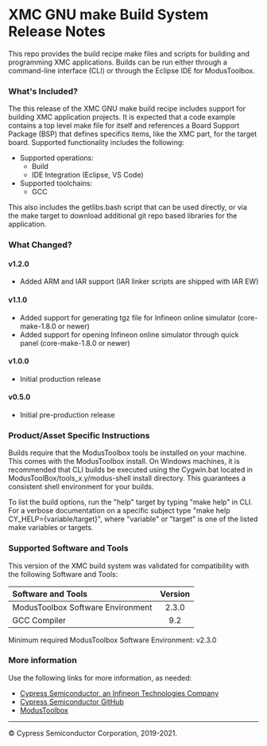 # XMC GNU make Build System Release Notes
This repo provides the build recipe make files and scripts for building and programming XMC applications. Builds can be run either through a command-line interface (CLI) or through the Eclipse IDE for ModusToolbox.

### What's Included?
The this release of the XMC GNU make build recipe includes support for building XMC application projects. It is expected that a code example contains a top level make file for itself and references a Board Support Package (BSP) that defines specifics items, like the XMC part, for the target board. Supported functionality includes the following:
* Supported operations:
    * Build
    * IDE Integration (Eclipse, VS Code)
* Supported toolchains:
    * GCC

This also includes the getlibs.bash script that can be used directly, or via the make target to download additional git repo based libraries for the application.

### What Changed?
#### v1.2.0
* Added ARM and IAR support (IAR linker scripts are shipped with IAR EW)
#### v1.1.0
* Added support for generating tgz file for Infineon online simulator (core-make-1.8.0 or newer)
* Added support for opening Infineon online simulator through quick panel (core-make-1.8.0 or newer)
#### v1.0.0
* Initial production release
#### v0.5.0
* Initial pre-production release

### Product/Asset Specific Instructions
Builds require that the ModusToolbox tools be installed on your machine. This comes with the ModusToolbox install. On Windows machines, it is recommended that CLI builds be executed using the Cygwin.bat located in ModusToolBox/tools_x.y/modus-shell install directory. This guarantees a consistent shell environment for your builds.

To list the build options, run the "help" target by typing "make help" in CLI. For a verbose documentation on a specific subject type "make help CY_HELP={variable/target}", where "variable" or "target" is one of the listed make variables or targets.

### Supported Software and Tools
This version of the XMC build system was validated for compatibility with the following Software and Tools:

| Software and Tools                        | Version |
| :---                                      | :----:  |
| ModusToolbox Software Environment         | 2.3.0   |
| GCC Compiler                              | 9.2     |

Minimum required ModusToolbox Software Environment: v2.3.0

### More information
Use the following links for more information, as needed:
* [Cypress Semiconductor, an Infineon Technologies Company](http://www.cypress.com)
* [Cypress Semiconductor GitHub](https://github.com/cypresssemiconductorco)
* [ModusToolbox](https://www.cypress.com/products/modustoolbox-software-environment)

---
© Cypress Semiconductor Corporation, 2019-2021.